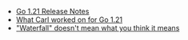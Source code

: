 - [Go 1.21 Release Notes](https://go.dev/doc/go1.21)
- [What Carl worked on for Go 1.21](https://blog.carlmjohnson.net/post/2023/go-121-flag-boolfunc-constraints/)
- ["Waterfall" doesn't mean what you think it means](https://changelog.com/posts/waterfall-doesnt-mean-what-you-think-it-means)
